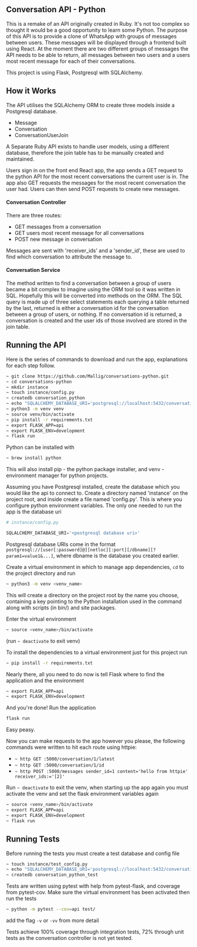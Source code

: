 ## Conversation API - Python

This is a remake of an API originally created in Ruby. It's not too complex so thought it would be a good opportunity to learn some Python.
The purpose of this API is to provide a clone of WhatsApp with groups of messages between users. These messages will be displayed through a frontend built using React. At the moment there are two different groups of messages the API needs to be able to return, all messages between two users and a users most recent message for each of their conversations.

This project is using Flask, Postgresql with SQLAlchemy.

## How it Works

The API utilises the SQLAlchemy ORM to create three models inside a Postgresql database. 
 * Message
 * Conversation
 * ConversationUserJoin

A Separate Ruby API exists to handle user models, using a different database, therefore the join table has to be manually created and maintained.

Users sign in on the front end React app, the app sends a GET request to the python API for the most recent conversations the current user is in. The app also GET requests the messages for the most recent conversation the user had. Users can then send POST requests to create new messages.

#### Conversation Controller

There are three routes:
 * GET messages from a conversation
 * GET users most recent message for all conversations
 * POST new message in conversation

Messages are sent with 'receiver_ids' and a 'sender_id', these are used to find which conversation to attribute the message to.

#### Conversation Service

The method written to find a conversation between a group of users became a bit complex to imagine using the ORM tool so it was written in SQL. Hopefully this will be converted into methods on the ORM. The SQL query is made up of three select statements each querying a table returned by the last, returned is either a conversation id for the conversation between a group of users, or nothing. If no conversation id is returned, a conversation is created and the user ids of those involved are stored in the join table.

## Running the API

Here is the series of commands to download and run the app, explanations for each step follow.

```bash
~ git clone https://github.com/Mallig/conversations-python.git
~ cd conversations-python
~ mkdir instance
~ touch instance/config.py
~ createdb conversation_python
~ echo "SQLALCHEMY_DATABASE_URI='postgresql://localhost:5432/conversation_python'" >> instance/config.py
~ python3 -m venv venv
~ source venv/bin/activate
~ pip install -r requirements.txt
~ export FLASK_APP=api
~ export FLASK_ENV=development
~ flask run
```

Python can be installed with

```bash
~ brew install python
```

This will also install pip - the python package installer, and venv - environment manager for python projects.

Assuming you have Postgresql installed, create the database which you would like the api to connect to. Create a directory named 'instance' on the project root, and inside create a file named 'config.py'. This is where you configure python environment variables. The only one needed to run the app is the database uri

```python
# instance/config.py

SQLALCHEMY_DATABASE_URI='<postgresql database uri>'
```

Postgresql database URIs come in the format `postgresql://[user[:password]@][netloc][:port][/dbname][?param1=value1&...]`, where dbname is the database you created earlier.

Create a virtual environment in which to manage app dependencies, `cd` to the project directory and run

```bash
~ python3 -m venv <venv_name>
```

This will create a directory on the project root by the name you choose, containing a key pointing to the Python installation used in the command along with scripts (in bin/) and site packages.

Enter the virtual environment

```bash
~ source <venv_name>/bin/activate
``` 
 
(run `~ deactivate` to exit venv)

To install the dependencies to a virtual environment just for this project run 

```bash
~ pip install -r requirements.txt
```

Nearly there, all you need to do now is tell Flask where to find the application and the environment

```bash
~ export FLASK_APP=api
~ export FLASK_ENV=development
```

And you're done! Run the application

```bash
flask run
```

Easy peasy.

Now you can make requests to the app however you please, the following commands were written to hit each route using httpie:
 - `~ http GET :5000/conversation/1/latest`
 - `~ http GET :5000/conversation/1/id`
 - `~ http POST :5000/messages sender_id=1 content='hello from httpie' receiver_ids:='[2]'`

Run `~ deactivate` to exit the venv, when starting up the app again you must activate the venv and set the flask environment variables again

```bash
~ source <venv_name>/bin/activate
~ export FLASK_APP=api
~ export FLASK_ENV=development
~ flask run
```

## Running Tests

Before running the tests you must create a test database and config file

```bash
~ touch instance/test_config.py
~ echo "SQLALCHEMY_DATABASE_URI='postgresql://localhost:5432/conversation_python_test'" >> instance/test_config.py
~ createdb conversation_python_test
```
Tests are written using pytest with help from pytest-flask, and coverage from pytest-cov. Make sure the virtual environment has been activated then run the tests

```bash
~ python -m pytest --cov=api test/
```

add the flag `-v` or `-vv` from more detail

Tests achieve 100% coverage through integration tests, 72% through unit tests as the conversation controller is not yet tested.
